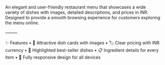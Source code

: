 An elegant and user-friendly restaurant menu that showcases a wide variety of dishes with images, detailed descriptions, and prices in INR. Designed to provide a smooth browsing experience for customers exploring the menu online.

⸻

✨ Features
	•	📸 Attractive dish cards with images
	•	🏷️ Clear pricing with INR currency
	•	🌟 Highlighted best-seller dishes
	•	📋 Ingredient details for every item
	•	📱 Fully responsive design for all devices
